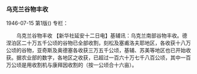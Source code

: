 ### 乌克兰谷物丰收

1946-07-15
第1版()
专栏：

　　乌克兰谷物丰收
    【新华社延安十二日电】基辅讯：乌克兰南部谷物丰收。德涅泊区二十万五千公顷的谷物已全部收割，刻松及塞甫洛夫耶地区，各收获十八万公顷的谷物，亚奇斯及奥德塞各收获三万五千公顷，基辅、苏美等地区也已开始收获。据农业部的数字，各地区之收获，已超过一百六十万七千八百公顷，其中一百万公顷是用收割机与康拜因收割的（按一公顷合十六亩）。
